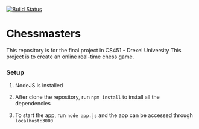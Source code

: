 [![Build Status](https://travis-ci.org/mtuan93/remote-chess-game.svg?branch=master)](https://travis-ci.org/mtuan93/remote-chess-game)

# Chessmasters
This repository is for the final project in CS451 - Drexel University
This project is to create an online real-time chess game.

### Setup

1) NodeJS is installed

2) After clone the repository, run `npm install` to install all the dependencies

3) To start the app, run `node app.js` and the app can be accessed through `localhost:3000`
